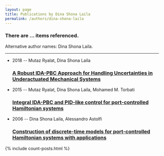 ```yaml
---
layout: page
title: Publications by Dina Shona Laila
permalink: /authors/dina-shona-laila
---
```


<h3 id="number-posts">There are ... items referenced.</h3>
<p id='info-authors'>Alternative author names: Dina Shona Laila.</p>
<hr />
<ul class="post-list">
<li><span class='post-meta'>2018 -- Mutaz Ryalat, Dina Shona Laila</span><h3><a class='post-link' href="{{ site.baseurl }}/a-robust-ida-pbc-approach-for-handling-uncertainties-in-underactuated-mechanical-systems">A Robust IDA-PBC Approach for Handling Uncertainties in Underactuated Mechanical Systems</a></h3></li>
<li><span class='post-meta'>2015 -- Mutaz Ryalat, Dina Shona Laila, Mohamed M. Torbati</span><h3><a class='post-link' href="{{ site.baseurl }}/integral-ida-pbc-and-pid-like-control-for-port-controlled-hamiltonian-systems">Integral IDA-PBC and PID-like control for port-controlled Hamiltonian systems</a></h3></li>
<li><span class='post-meta'>2006 -- Dina Shona Laila, Alessandro Astolfi</span><h3><a class='post-link' href="{{ site.baseurl }}/construction-of-discrete-time-models-for-port-controlled-hamiltonian-systems-with-applications">Construction of discrete-time models for port-controlled Hamiltonian systems with applications</a></h3></li>

</ul>
{% include count-posts.html %}
